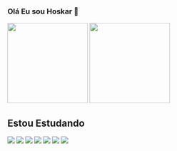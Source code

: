 ### Olá Eu sou Hoskar 👋

<div>	
	<img height="180em" src="https://github-readme-stats.vercel.app/api?username=HoskarJubeleo&show_icons=true&theme=dracula&include_all_commits=true&count_private=true"/>
	<img height="180em" src="https://github-readme-stats.vercel.app/api/top-langs/?username=HoskarJubeleo&layout=compact&langs_count=16&theme=dracula"/>

## Estou Estudando

<div style="display: inline-block">
    <img   src="https://img.shields.io/badge/PHP-777BB4?style=for-the-badge&logo=php&logoColor=white"/>
    <img   src="https://img.shields.io/badge/JavaScript-F7DF1E?style=for-the-badge&logo=javascript&logoColor=black"/>
    <img   src="https://img.shields.io/badge/React-20232A?style=for-the-badge&logo=react&logoColor=61DAFB"/>	
    <img   src="https://img.shields.io/badge/MySQL-00000F?style=for-the-badge&logo=mysql&logoColor=white"/>
    <img   src="https://img.shields.io/badge/Node.js-43853D?style=for-the-badge&logo=node.js&logoColor=white"/>
    <img   src="https://img.shields.io/badge/HTML5-E34F26?style=for-the-badge&logo=html5&logoColor=white"/>
    <img   src="https://img.shields.io/badge/CSS3-1572B6?style=for-the-badge&logo=css3&logoColor=white"/>
</div>    
